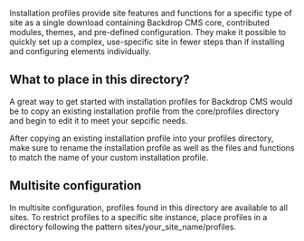 Installation profiles provide site features and functions for a specific type 
of site as a single download containing Backdrop CMS core, contributed modules, 
themes, and pre-defined configuration. They make it possible to quickly set up a 
complex, use-specific site in fewer steps than if installing and configuring 
elements individually. 

What to place in this directory?
--------------------------------

A great way to get started with installation profiles for Backdrop CMS would be
to copy an existing installation profile from the core/profiles directory and 
begin to edit it to meet your sepcific needs. 

After copying an existing installation profile into your profiles directory,
make sure to rename the installation profile as well as the files and functions 
to match the name of your custom installation profile. 


Multisite configuration
-----------------------

In multisite configuration, profiles found in this directory are available to
all sites. To restrict profiles to a specific site instance, place profiles in a
directory following the pattern sites/your_site_name/profiles.